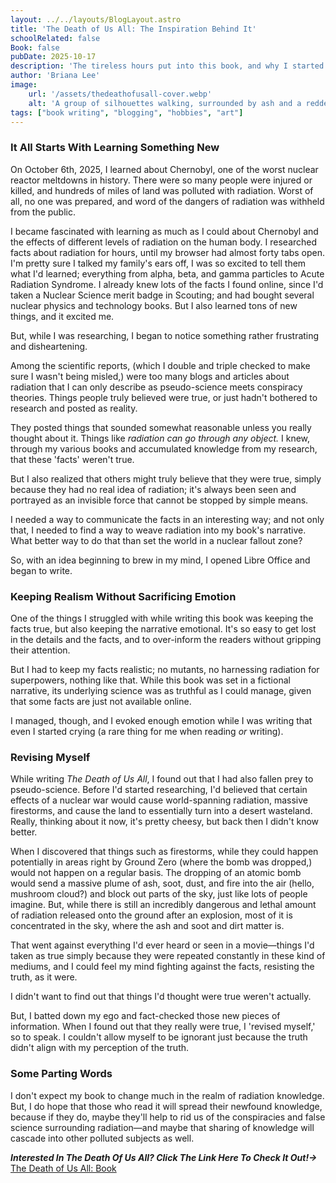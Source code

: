 ```yaml
---
layout: ../../layouts/BlogLayout.astro
title: 'The Death of Us All: The Inspiration Behind It'
schoolRelated: false
Book: false
pubDate: 2025-10-17
description: 'The tireless hours put into this book, and why I started writing it in the first place.'
author: 'Briana Lee'
image:
    url: '/assets/thedeathofusall-cover.webp'
    alt: 'A group of silhouettes walking, surrounded by ash and a reddening sky'
tags: ["book writing", "blogging", "hobbies", "art"]
---
```

### It All Starts With Learning Something New

On October 6th, 2025, I learned about Chernobyl, one of the worst nuclear reactor meltdowns in history. There were so many people were injured or killed, and hundreds of miles of land was polluted with radiation. Worst of all, no one was prepared, and word of the dangers of radiation was withheld from the public.

I became fascinated with learning as much as I could about Chernobyl and the effects of different levels of radiation on the human body. I researched facts about radiation for hours, until my browser had almost forty tabs open. I'm pretty sure I talked my family's ears off, I was so excited to tell them what I'd learned; everything from alpha, beta, and gamma particles to Acute Radiation Syndrome. I already knew lots of the facts I found online, since I'd taken a Nuclear Science merit badge in Scouting; and had bought several nuclear physics and technology books. But I also learned tons of new things, and it excited me.

But, while I was researching, I began to notice something rather frustrating and disheartening.

Among the scientific reports, (which I double and triple checked to make sure I wasn't being misled,) were too many blogs and articles about radiation that I can only describe as pseudo-science meets conspiracy theories. Things people truly believed were true, or just hadn't bothered to research and posted as reality.

They posted things that sounded somewhat reasonable unless you really thought about it. Things like *radiation can go through any object.* I knew, through my various books and accumulated knowledge from my research, that these 'facts' weren't true.

But I also realized that others might truly believe that they were true, simply because they had no real idea of radiation; it's always been seen and portrayed as an invisible force that cannot be stopped by simple means.

I needed a way to communicate the facts in an interesting way; and not only that, I needed to find a way to weave radiation into my book's narrative. What better way to do that than set the world in a nuclear fallout zone?

So, with an idea beginning to brew in my mind, I opened Libre Office and began to write.

### Keeping Realism Without Sacrificing Emotion

One of the things I struggled with while writing this book was keeping the facts true, but also keeping the narrative emotional. It's so easy to get lost in the details and the facts, and to over-inform the readers without gripping their attention.

But I had to keep my facts realistic; no mutants, no harnessing radiation for superpowers, nothing like that. While this book was set in a fictional narrative, its underlying science was as truthful as I could manage, given that some facts are just not available online.

I managed, though, and I evoked enough emotion while I was writing that even I started crying (a rare thing for me when reading *or* writing).

### Revising Myself

While writing *The Death of Us All*, I found out that I had also fallen prey to pseudo-science. Before I'd started researching, I'd believed that certain effects of a nuclear war would cause world-spanning radiation, massive firestorms, and cause the land to essentially turn into a desert wasteland. Really, thinking about it now, it's pretty cheesy, but back then I didn't know better.

When I discovered that things such as firestorms, while they could happen potentially in areas right by Ground Zero (where the bomb was dropped,) would not happen on a regular basis. The dropping of an atomic bomb would send a massive plume of ash, soot, dust, and fire into the air (hello, mushroom cloud?) and block out parts of the sky, just like lots of people imagine. But, while there is still an incredibly dangerous and lethal amount of radiation released onto the ground after an explosion, most of it is concentrated in the sky, where the ash and soot and dirt matter is.

That went against everything I'd ever heard or seen in a movie—things I'd taken as true simply because they were repeated constantly in these kind of mediums, and I could feel my mind fighting against the facts, resisting the truth, as it were.

I didn't want to find out that things I'd thought were true weren't actually.

But, I batted down my ego and fact-checked those new pieces of information. When I found out that they really were true, I 'revised myself,' so to speak. I couldn't allow myself to be ignorant just because the truth didn't align with my perception of the truth.


### Some Parting Words

I don't expect my book to change much in the realm of radiation knowledge. But, I do hope that those who read it will spread their newfound knowledge, because if they do, maybe they'll help to rid us of the conspiracies and false science surrounding radiation—and maybe that sharing of knowledge will cascade into other polluted subjects as well.


***Interested In The Death Of Us All? Click The Link Here To Check It Out!->*** [The Death of Us All: Book](http://chibichaitea.netlify.app/posts/DOUA-post)
